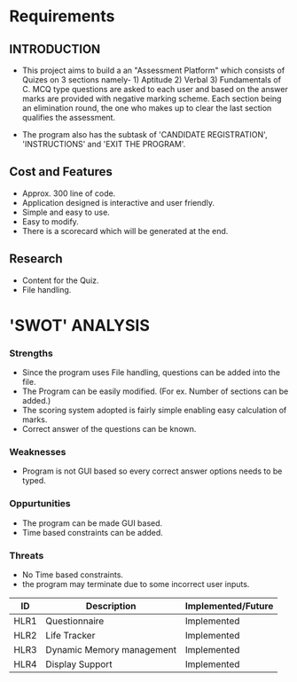 # Requirements
## INTRODUCTION

* This project aims to build a an "Assessment Platform" which consists of Quizes on 3 sections namely- 1) Aptitude 2) Verbal 3) Fundamentals of C.  MCQ type questions are asked to each user and based on the answer marks are provided with negative marking scheme. Each section being an elimination round, the one who makes up to clear the last section qualifies the assessment.

* The program also has the subtask of 'CANDIDATE REGISTRATION', 'INSTRUCTIONS' and 'EXIT THE PROGRAM'.

## Cost and Features
* Approx. 300 line of code.
* Application designed is interactive and user friendly.
* Simple and easy to use.
* Easy to modify.
* There is a scorecard which will be generated at the end.

## Research
* Content for the Quiz.
* File handling.


# 'SWOT' ANALYSIS
### Strengths
* Since the program uses File handling, questions can be added into the file.
* The Program can be easily modified. (For ex. Number of sections can be added.)
* The scoring system adopted is fairly simple enabling easy calculation of marks.
* Correct answer of the questions can be known.

### Weaknesses
* Program is not GUI based so every correct answer options needs to be typed.

### Oppurtunities
* The program can be made GUI based.
* Time based constraints can be added.

### Threats
* No Time based constraints.
* the program may terminate due to some incorrect user inputs.

|ID	  |Description		             |Implemented/Future|
|-----|----------------------------|------------------|
|HLR1	|Questionnaire	             |       Implemented|
|HLR2	|Life Tracker	               |       Implemented|
|HLR3	|Dynamic Memory management	 |       Implemented| 
|HLR4	|Display Support	           |       Implemented|  



